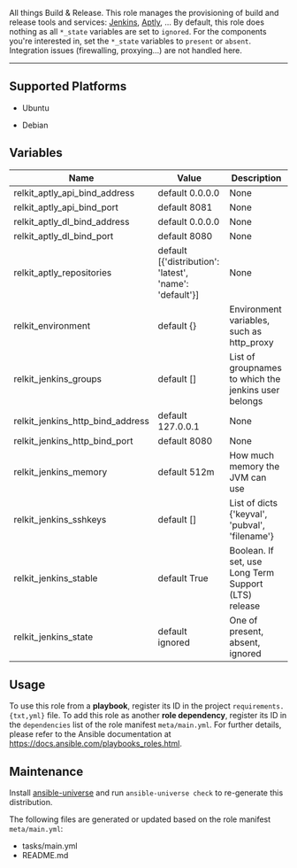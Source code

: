
<!-- THIS IS A GENERATED FILE, DO NOT EDIT -->

All things Build & Release. This role manages the provisioning of build and release tools and services: [Jenkins](http://jenkins-ci.org), [Aptly](http://www.aptly.info), … By default, this role does nothing as all `*_state` variables are set to `ignored`. For the components you're interested in, set the `*_state` variables to `present` or `absent`. Integration issues (firewalling, proxying…) are not handled here.


* * *


## Supported Platforms

  * Ubuntu

  * Debian


## Variables

| Name | Value | Description |
|------|-------|-------------|
| relkit_aptly_api_bind_address | default 0.0.0.0 | None |
| relkit_aptly_api_bind_port | default 8081 | None |
| relkit_aptly_dl_bind_address | default 0.0.0.0 | None |
| relkit_aptly_dl_bind_port | default 8080 | None |
| relkit_aptly_repositories | default [{'distribution': 'latest', 'name': 'default'}] | None |
| relkit_environment | default {} | Environment variables, such as http_proxy |
| relkit_jenkins_groups | default [] | List of groupnames to which the jenkins user belongs |
| relkit_jenkins_http_bind_address | default 127.0.0.1 | None |
| relkit_jenkins_http_bind_port | default 8080 | None |
| relkit_jenkins_memory | default 512m | How much memory the JVM can use |
| relkit_jenkins_sshkeys | default [] | List of dicts {'keyval', 'pubval', 'filename'} |
| relkit_jenkins_stable | default True | Boolean. If set, use Long Term Support (LTS) release |
| relkit_jenkins_state | default ignored | One of present, absent, ignored |



## Usage

To use this role from a **playbook**, 
register its ID in the project `requirements.{txt,yml}` file.
To add this role as another **role dependency**,
register its ID in the `dependencies` list of the role manifest `meta/main.yml`.
For further details,
please refer to the Ansible documentation at https://docs.ansible.com/playbooks_roles.html.


## Maintenance

Install [ansible-universe](https://github.com/fclaerho/ansible-universe)
and run `ansible-universe check` to re-generate this distribution.

The following files are generated or updated based on the role manifest `meta/main.yml`:
  * tasks/main.yml
  * README.md